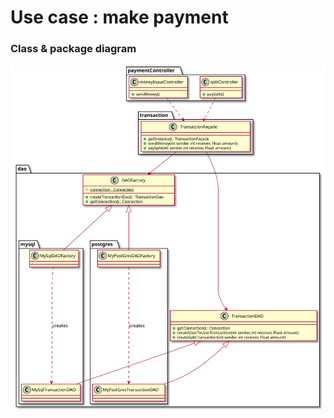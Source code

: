 # Use case : make payment

### Class & package diagram

![diagram](./make_payment_class_diagram.svg)